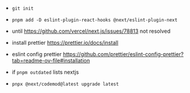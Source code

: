 - `git init`

- `pnpm add -D eslint-plugin-react-hooks @next/eslint-plugin-next`
- until https://github.com/vercel/next.js/issues/78813 not resolved

- install prettier https://prettier.io/docs/install
- eslint config prettier https://github.com/prettier/eslint-config-prettier?tab=readme-ov-file#installation

- if `pnpm outdated` lists nextjs
- `pnpx @next/codemod@latest upgrade latest`
